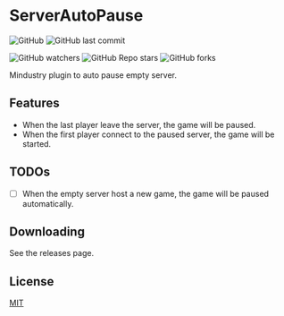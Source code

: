 # ServerAutoPause

![GitHub](https://img.shields.io/github/license/pisceskkk/ServerAutoPause)
![GitHub last commit](https://img.shields.io/github/last-commit/pisceskkk/ServerAutoPause)

![GitHub watchers](https://img.shields.io/github/watchers/pisceskkk/ServerAutoPause?style=social)
![GitHub Repo stars](https://img.shields.io/github/stars/pisceskkk/ServerAutoPause?style=social)
![GitHub forks](https://img.shields.io/github/forks/pisceskkk/ServerAutoPause?style=social)

Mindustry plugin to auto pause empty server.

## Features

- When the last player leave the server, the game will be paused.
- When the first player connect to the paused server, the game will be started.

## TODOs

- [ ] When the empty server host a new game, the game will be paused automatically.

## Downloading

See the releases page.

## License

[MIT](https://github.com/pisceskkk/ServerAutoPause/blob/main/LICENSE )
